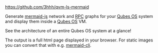 https://github.com/3hhh/qvm-ls-mermaid

Generate [mermaid-js](https://mermaid-js.github.io/) network and [RPC](https://www.qubes-os.org/doc/rpc-policy/) graphs for your [Qubes OS](https://www.qubes-os.org/) system and display them inside a [Qubes OS](https://www.qubes-os.org/) VM.

See the architecture of an entire Qubes OS system at a glance!

The output is a full html page displayed in your browser. For static images you can convert that with e.g. [mermaid-cli](https://github.com/mermaid-js/mermaid-cli).